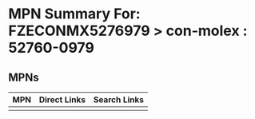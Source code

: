 



# MPN Summary For: FZECONMX5276979 > con-molex : 52760-0979

## MPNs
  

|MPN|Direct Links|Search Links|
| :--- | :--- | :--- |
||||
